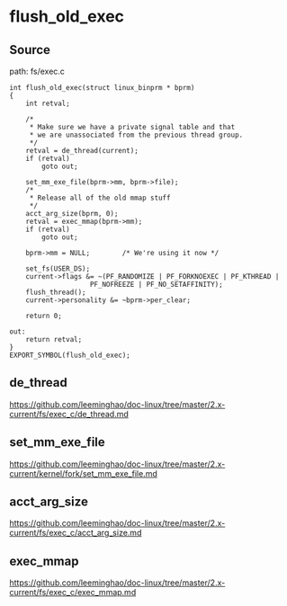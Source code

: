 flush_old_exec
========================================

Source
----------------------------------------

path: fs/exec.c
```
int flush_old_exec(struct linux_binprm * bprm)
{
    int retval;

    /*
     * Make sure we have a private signal table and that
     * we are unassociated from the previous thread group.
     */
    retval = de_thread(current);
    if (retval)
        goto out;

    set_mm_exe_file(bprm->mm, bprm->file);
    /*
     * Release all of the old mmap stuff
     */
    acct_arg_size(bprm, 0);
    retval = exec_mmap(bprm->mm);
    if (retval)
        goto out;

    bprm->mm = NULL;        /* We're using it now */

    set_fs(USER_DS);
    current->flags &= ~(PF_RANDOMIZE | PF_FORKNOEXEC | PF_KTHREAD |
                    PF_NOFREEZE | PF_NO_SETAFFINITY);
    flush_thread();
    current->personality &= ~bprm->per_clear;

    return 0;

out:
    return retval;
}
EXPORT_SYMBOL(flush_old_exec);
```

de_thread
----------------------------------------

https://github.com/leeminghao/doc-linux/tree/master/2.x-current/fs/exec_c/de_thread.md

set_mm_exe_file
----------------------------------------

https://github.com/leeminghao/doc-linux/tree/master/2.x-current/kernel/fork/set_mm_exe_file.md

acct_arg_size
----------------------------------------

https://github.com/leeminghao/doc-linux/tree/master/2.x-current/fs/exec_c/acct_arg_size.md

exec_mmap
-----------------------------------------

https://github.com/leeminghao/doc-linux/tree/master/2.x-current/fs/exec_c/exec_mmap.md